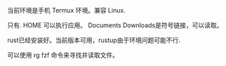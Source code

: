 当前环境是手机 Termux 环境。兼容 Linux.

只有. HOME 可以执行应用。
Documents Downloads是符号链接，可以读取。

rust已经安装好。当前版本可用，rustup由于环境问题可能不行.

可以使用 rg fzf 命令来寻找并读取文件。

